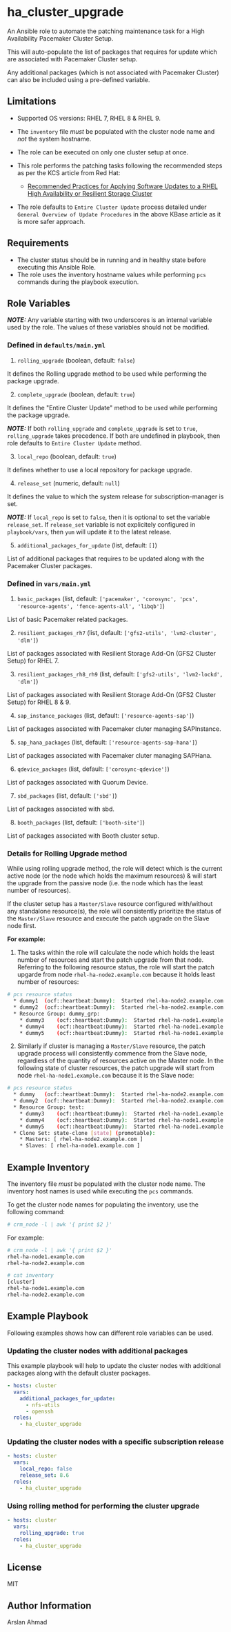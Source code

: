 # ha_cluster_upgrade

An Ansible role to automate the patching maintenance task for a High Availability Pacemaker Cluster Setup.

This will auto-populate the list of packages that requires for update which are associated with Pacemaker Cluster setup.

Any additional packages (which is not associated with Pacemaker Cluster) can also be included using a pre-defined variable.

## Limitations
 
- Supported OS versions: RHEL 7, RHEL 8 & RHEL 9.
- The `inventory` file _must_ be populated with the cluster node name and _not_ the system hostname.
- The role can be executed on only one cluster setup at once.
- This role performs the patching tasks following the recommended steps as per the 
KCS article from Red Hat:
  - [Recommended Practices for Applying Software Updates to a RHEL High Availability or Resilient Storage Cluster](https://access.redhat.com/articles/2059253)

- The role defaults to `Entire Cluster Update` process detailed under `General Overview of Update Procedures` in the above KBase article as it is more safer approach.

## Requirements

- The cluster status should be in running and in healthy state before executing this Ansible Role.
- The role uses the inventory hostname values while performing `pcs` commands during the playbook execution.

## Role Variables
**_NOTE:_** Any variable starting with two underscores is an internal variable used by the role. The values of these variables should not be modified.

### Defined in `defaults/main.yml`

1.  `rolling_upgrade` (boolean, default: `false`)

It defines the Rolling upgrade method to be used while performing the package upgrade.

2.  `complete_upgrade` (boolean, default: `true`)

It defines the "Entire Cluster Update" method to be used while performing the package upgrade.

**_NOTE:_** If both `rolling_upgrade` and `complete_upgrade` is set to `true`, `rolling_upgrade` takes precedence. If both are undefined in playbook, then role defaults to `Entire Cluster Update` method.

3.  `local_repo` (boolean, default: `true`)

It defines whether to use a local repository for package upgrade.

4.  `release_set` (numeric, default: `null`)

It defines the value to which the system release for subscription-manager is set.

**_NOTE:_** If `local_repo` is set to `false`, then it is optional to set the variable `release_set`. If `release_set` variable is not explicitely configured in `playbook/vars`, then `yum` will update it to the latest release.

5.  `additional_packages_for_update` (list, default: `[]`)

List of additional packages that requires to be updated along with the Pacemaker Cluster packages.

### Defined in `vars/main.yml`

1.  `basic_packages` (list, default: `['pacemaker', 'corosync', 'pcs', 'resource-agents', 'fence-agents-all', 'libqb']`)

List of basic Pacemaker related packages.

2.  `resilient_packages_rh7` (list, default: `['gfs2-utils', 'lvm2-cluster', 'dlm']`)

List of packages associated with Resilient Storage Add-On (GFS2 Cluster Setup) for RHEL 7.

3.  `resilient_packages_rh8_rh9` (list, default: `['gfs2-utils', 'lvm2-lockd', 'dlm']`)

List of packages associated with Resilient Storage Add-On (GFS2 Cluster Setup) for RHEL 8 & 9.

4.  `sap_instance_packages` (list, default: `['resource-agents-sap']`)

List of packages associated with Pacemaker cluter managing SAPInstance.

5.  `sap_hana_packages` (list, default: `['resource-agents-sap-hana']`)

List of packages associated with Pacemaker cluter managing SAPHana.

6.  `qdevice_packages` (list, default: `['corosync-qdevice']`)

List of packages associated with Quorum Device.

7.  `sbd_packages` (list, default: `['sbd']`)

List of packages associated with sbd.

8.  `booth_packages` (list, default: `['booth-site']`)

List of packages associated with Booth cluster setup.

### Details for Rolling Upgrade method

While using rolling upgrade method, the role will detect which is the current active node (or the node which holds the maximum resources) & will start the upgrade from the passive node (i.e. the node which has the least number of resources).

If the cluster setup has a `Master/Slave` resource configured with/without any standalone resource(s), the role will consistently prioritize the status of the `Master/Slave` resource and execute the patch upgrade on the Slave node first.

**For example:**

1. The tasks within the role will calculate the node which holds the least number of resources and start the patch upgrade from that node. Referring to the following resource status, the role will start the patch upgarde from node `rhel-ha-node2.example.com` because it holds least number of resources:
```bash
# pcs resource status
  * dummy1	(ocf::heartbeat:Dummy):	 Started rhel-ha-node2.example.com
  * dummy2	(ocf::heartbeat:Dummy):	 Started rhel-ha-node2.example.com
  * Resource Group: dummy_grp:
    * dummy3	(ocf::heartbeat:Dummy):	 Started rhel-ha-node1.example.com
    * dummy4	(ocf::heartbeat:Dummy):	 Started rhel-ha-node1.example.com
    * dummy5	(ocf::heartbeat:Dummy):	 Started rhel-ha-node1.example.com
```

2. Similarly if cluster is managing a `Master/Slave` resource, the patch upgrade process will consistently commence from the Slave node, regardless of the quantity of resources active on the Master node. In the following state of cluster resources, the patch upgrade will start from node `rhel-ha-node1.example.com` because it is the Slave node:
```bash
# pcs resource status
  * dummy	(ocf::heartbeat:Dummy):	 Started rhel-ha-node2.example.com
  * dummy2	(ocf::heartbeat:Dummy):	 Started rhel-ha-node2.example.com
  * Resource Group: test:
    * dummy3	(ocf::heartbeat:Dummy):	 Started rhel-ha-node1.example.com
    * dummy4	(ocf::heartbeat:Dummy):	 Started rhel-ha-node1.example.com
    * dummy5	(ocf::heartbeat:Dummy):	 Started rhel-ha-node1.example.com
  * Clone Set: state-clone [state] (promotable):
    * Masters: [ rhel-ha-node2.example.com ]
    * Slaves: [ rhel-ha-node1.example.com ]
```

## Example Inventory

The inventory file _must_ be populated with the cluster node name. The inventory host names is used while executing the `pcs` commands.

To get the cluster node names for populating the inventory, use the following command:
```bash
# crm_node -l | awk '{ print $2 }'
```

For example:
```bash
# crm_node -l | awk '{ print $2 }'
rhel-ha-node1.example.com
rhel-ha-node2.example.com

# cat inventory
[cluster]
rhel-ha-node1.example.com
rhel-ha-node2.example.com
```

## Example Playbook

Following examples shows how can different role variables can be used.

### Updating the cluster nodes with additional packages

This example playbook will help to update the cluster nodes with additional packages along with the default cluster packages.
```yaml
- hosts: cluster
  vars:
    additional_packages_for_update:
      - nfs-utils
      - openssh
  roles:
    - ha_cluster_upgrade
```

### Updating the cluster nodes with a specific subscription release

```yaml
- hosts: cluster
  vars:
    local_repo: false
    release_set: 8.6
  roles:
    - ha_cluster_upgrade
```

### Using rolling method for performing the cluster upgrade
```yaml
- hosts: cluster
  vars:
    rolling_upgrade: true
  roles:
    - ha_cluster_upgrade
```

## License
MIT

## Author Information
Arslan Ahmad
